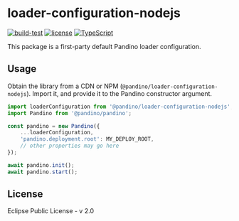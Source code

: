# loader-configuration-nodejs

[![build-test](https://github.com/BlackBeltTechnology/pandino/actions/workflows/build-test.yml/badge.svg)](https://github.com/BlackBeltTechnology/pandino/actions/workflows/build-test.yml)
[![license](https://img.shields.io/badge/license-EPL%20v2.0-blue.svg)](https://github.com/BlackBeltTechnology/pandino)
[![TypeScript](https://img.shields.io/badge/%3C%2F%3E-TypeScript-%230074c1.svg)](http://www.typescriptlang.org/)

This package is a first-party default Pandino loader configuration.

## Usage

Obtain the library from a CDN or NPM (`@pandino/loader-configuration-nodejs`). Import it, and provide it to the Pandino
constructor argument.

```javascript
import loaderConfiguration from '@pandino/loader-configuration-nodejs';
import Pandino from '@pandino/pandino';

const pandino = new Pandino({
    ...loaderConfiguration,
    'pandino.deployment.root': MY_DEPLOY_ROOT,
    // other properties may go here
});

await pandino.init();
await pandino.start();
```

## License

Eclipse Public License - v 2.0
